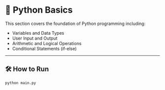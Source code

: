 
# 🧮 Python Basics

This section covers the foundation of Python programming including:

- Variables and Data Types
- User Input and Output
- Arithmetic and Logical Operations
- Conditional Statements (if-else)

---

## 🛠️ How to Run

```bash
python main.py

